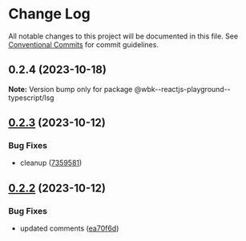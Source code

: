 # Change Log

All notable changes to this project will be documented in this file.
See [Conventional Commits](https://conventionalcommits.org) for commit guidelines.

## 0.2.4 (2023-10-18)

**Note:** Version bump only for package @wbk--reactjs-playground--typescript/lsg

## [0.2.3](https://github.com/paulAlexSerban/wbk--reactjs-playground--typescript/compare/@wbk--reactjs-playground--typescript/lsg@0.2.2...@wbk--reactjs-playground--typescript/lsg@0.2.3) (2023-10-12)

### Bug Fixes

-   cleanup ([7359581](https://github.com/paulAlexSerban/wbk--reactjs-playground--typescript/commit/735958170f11f71fccdae07f851dce5aa62f477a))

## [0.2.2](https://github.com/paulAlexSerban/wbk--reactjs-playground--typescript/compare/@wbk--reactjs-playground--typescript/lsg@0.2.1...@wbk--reactjs-playground--typescript/lsg@0.2.2) (2023-10-12)

### Bug Fixes

-   updated comments ([ea70f6d](https://github.com/paulAlexSerban/wbk--reactjs-playground--typescript/commit/ea70f6d7acd23748d9dac8b44fe7d12f492febd8))
